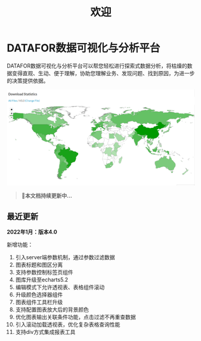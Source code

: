 ﻿---
sidebar_position: 1
description: 这是一个帮助文档。
keywords:
  [
    datafor,
    文档
  ]
slug: /
id: intro
title: 欢迎
---

# DATAFOR数据可视化与分析平台

DATAFOR数据可视化与分析平台可以帮您轻松进行探索式数据分析，将枯燥的数据变得直观、生动、便于理解，协助您理解业务、发现问题、找到原因，为进一步的决策提供依据。


<div align="left"><img  src="../static/img/datafor/image-20220301171626435.png"  /></div>

> 🚀**本文档持续更新中...**



## 最近更新

**2022年1月：版本4.0**

新增功能：

1. 引入server端参数机制，通过参数过滤数据
2. 图表标题和图区分离
3. 支持参数控制标签页组件
4. 图库升级至echarts5.2
5. 编辑模式下允许透视表、表格组件滚动
6. 升级颜色选择器组件
7. 图表组件工具栏升级
8. 支持配置图表放大后的背景颜色
9. 优化图表输出关联条件功能，点击过滤不再重查数据
10. 引入滚动加载透视表，优化复杂表格查询性能
11. 支持div方式集成报表工具
